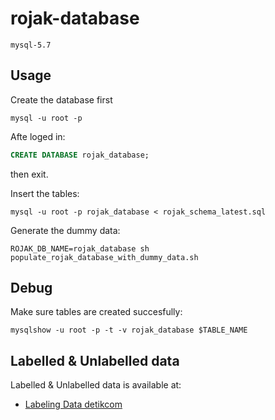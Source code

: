 # rojak-database

```
mysql-5.7
```

## Usage

Create the database first

```shell
mysql -u root -p
```

Afte loged in:

```sql
CREATE DATABASE rojak_database;
```

then exit.

Insert the tables:

```shell
mysql -u root -p rojak_database < rojak_schema_latest.sql
```

Generate the dummy data:

```shell
ROJAK_DB_NAME=rojak_database sh populate_rojak_database_with_dummy_data.sh
```

## Debug

Make sure tables are created succesfully:

```shell
mysqlshow -u root -p -t -v rojak_database $TABLE_NAME
```

## Labelled & Unlabelled data

Labelled & Unlabelled data is available at:

* [Labeling Data detikcom](https://docs.google.com/spreadsheets/d/1F3CI4Kw417-WtwHYxAz0qo9ABgU8c96SHyJuHy7VahA/edit?usp=sharing)
